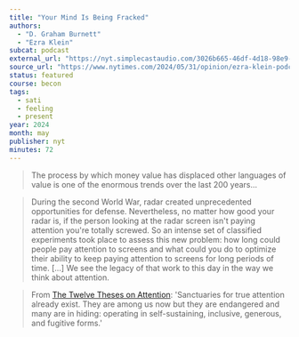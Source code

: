 ```yaml
---
title: "Your Mind Is Being Fracked"
authors:
  - "D. Graham Burnett"
  - "Ezra Klein"
subcat: podcast
external_url: "https://nyt.simplecastaudio.com/3026b665-46df-4d18-98e9-d1ce16bbb1df/episodes/9b165a51-7275-4529-be04-d70d3b72fbf6/audio/128/default.mp3"
source_url: "https://www.nytimes.com/2024/05/31/opinion/ezra-klein-podcast-d-graham-burnett.html"
status: featured
course: becon
tags:
  - sati
  - feeling
  - present
year: 2024
month: may
publisher: nyt
minutes: 72
---
```


> The process by which money value has displaced other languages of value is one of the enormous trends over the last 200 years...

> During the second World War, radar created unprecedented opportunities for defense.
Nevertheless, no matter how good your radar is, if the person looking at the radar screen isn't paying attention you're totally screwed.
So an intense set of classified experiments took place to assess this new problem: how long could people pay attention to screens and what could you do to optimize their ability to keep paying attention to screens for long periods of time. [...] We see the legacy of that work to this day in the way we think about attention.

> From [The Twelve Theses on Attention](https://friendsofattention.net/sites/default/files/2020-05/TWELVE-THESES-ON-ATTENTION-2019.pdf): 'Sanctuaries for true attention already exist. They are among us now but they are endangered and many are in hiding: operating in self-sustaining, inclusive, generous, and fugitive forms.'